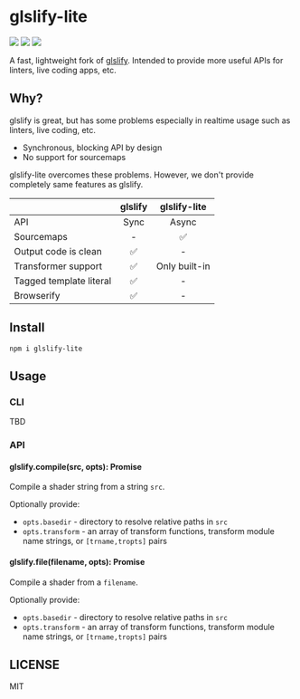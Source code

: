 # glslify-lite

[![](https://img.shields.io/travis/fand/glslify-lite.svg)](https://travis-ci.org/fand/glslify-lite) [![](https://img.shields.io/codecov/c/github/fand/glslify-lite.svg)](https://codecov.io/gh/fand/glslify-lite) ![](https://img.shields.io/npm/l/glslify-lite.svg)

A fast, lightweight fork of [glslify](https://github.com/glslify/glslify).
Intended to provide more useful APIs for linters, live coding apps, etc.

## Why?

glslify is great, but has some problems especially in realtime usage such as linters, live coding, etc.

-   Synchronous, blocking API by design
-   No support for sourcemaps

glslify-lite overcomes these problems.
However, we don't provide completely same features as glslify.

|                         | glslify | glslify-lite  |
| ----------------------- | :-----: | :-----------: |
| API                     |  Sync   |     Async     |
| Sourcemaps              |    -    |      ✅       |
| Output code is clean    |   ✅    |       -       |
| Transformer support     |   ✅    | Only built-in |
| Tagged template literal |   ✅    |       -       |
| Browserify              |   ✅    |       -       |

## Install

```
npm i glslify-lite
```

## Usage

### CLI

TBD

### API

#### glslify.compile(src, opts): Promise<string>

Compile a shader string from a string `src`.

Optionally provide:

-   `opts.basedir` - directory to resolve relative paths in `src`
-   `opts.transform` - an array of transform functions, transform module name strings, or `[trname,tropts]` pairs

#### glslify.file(filename, opts): Promise<string>

Compile a shader from a `filename`.

Optionally provide:

-   `opts.basedir` - directory to resolve relative paths in `src`
-   `opts.transform` - an array of transform functions, transform module name strings, or `[trname,tropts]` pairs

## LICENSE

MIT
